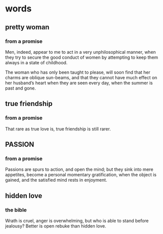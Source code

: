 # words

## pretty woman

### from a promise

Men, indeed, appear to me to act in a very unphilosophical manner, when they try to secure the good conduct of women by attempting to keep them always in a state of childhood.

The woman who has only been taught to please, will soon find that her charms are oblique sun-beams, and that they cannot have much effect on her husband’s heart when they are seen every day, when the summer is past and gone.

## true friendship

### from a promise

That rare as true love is, true friendship is still rarer.

## PASSION

### from a promise

Passions are spurs to action, and open the mind; but they sink into mere appetites, become a personal momentary gratification, when the object is gained, and the satisfied mind rests in enjoyment.

## hidden love

### the bible

Wrath is cruel, anger is overwhelming, but who is able to stand before jealousy? Better is open rebuke than hidden love.
